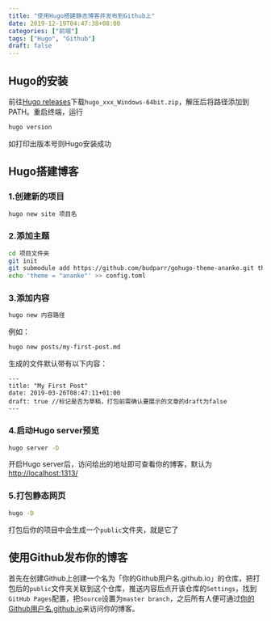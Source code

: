 ```yaml
---
title: "使用Hugo搭建静态博客并发布到Github上"
date: 2019-12-19T04:47:38+08:00
categories: ["前端"]
tags: ["Hugo", "Github"]
draft: false
---
```


## Hugo的安装

前往[Hugo releases](https://github.com/gohugoio/hugo/releases)下载`hugo_xxx_Windows-64bit.zip`，解压后将路径添加到PATH。重启终端，运行
```bash
hugo version
```
如打印出版本号则Hugo安装成功

## Hugo搭建博客

### 1.创建新的项目
```bash
hugo new site 项目名
```

### 2.添加主题
```bash
cd 项目文件夹
git init
git submodule add https://github.com/budparr/gohugo-theme-ananke.git themes/ananke
echo 'theme = "ananke"' >> config.toml
```

### 3.添加内容
```bash
hugo new 内容路径
```
例如：
```bash
hugo new posts/my-first-post.md
```
生成的文件默认带有以下内容：
```text
---
title: "My First Post"
date: 2019-03-26T08:47:11+01:00
draft: true //标记是否为草稿，打包前需确认要展示的文章的draft为false
---
```
### 4.启动Hugo server预览
```bash
hugo server -D
```
开启Hugo server后，访问给出的地址即可查看你的博客，默认为[http://localhost:1313/](http://localhost:1313/)

### 5.打包静态网页
```bash
hugo -D
```
打包后你的项目中会生成一个`public`文件夹，就是它了

## 使用Github发布你的博客
首先在创建Github上创建一个名为「你的Github用户名.github.io」的仓库，把打包后的`public`文件夹关联到这个仓库，推送内容后点开该仓库的`Settings`，找到`GitHub Pages`配置，把`Source`设置为`master branch`，之后所有人便可通过[你的Github用户名.github.io]()来访问你的博客。



